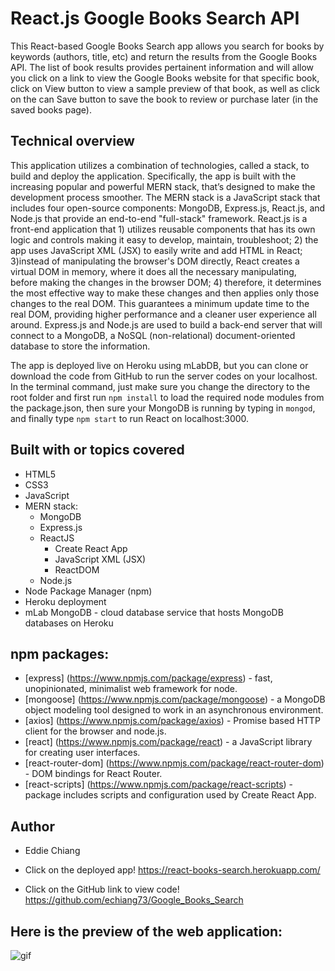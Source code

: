 # React.js Google Books Search API

This React-based Google Books Search app allows you search for books by keywords (authors, title, etc) and return the results from the Google Books API. The list of book results provides pertainent information and will allow you click on a link to view the Google Books website for that specific book, click on View button to view a sample preview of that book, as well as click on the can Save button to save the book to review or purchase later (in the saved books page).

## Technical overview
This application utilizes a combination of technologies, called a stack, to build and deploy the application.  Specifically, the app is built with the increasing popular and powerful MERN stack, that’s designed to make the development process smoother. The MERN stack is a JavaScript stack that includes four open-source components: MongoDB, Express.js, React.js, and Node.js that provide an end-to-end "full-stack" framework. React.js is a front-end application that 1) utilizes reusable components that has its own logic and controls making it easy to develop, maintain, troubleshoot; 2) the app uses JavaScript XML (JSX) to easily write and add HTML in React; 3)instead of manipulating the browser's DOM directly, React creates a virtual DOM in memory, where it does all the necessary manipulating, before making the changes in the browser DOM; 4) therefore, it determines the most effective way to make these changes and then applies only those changes to the real DOM. This guarantees a minimum update time to the real DOM, providing higher performance and a cleaner user experience all around. Express.js and Node.js are used to build a back-end server that will connect to a MongoDB, a NoSQL (non-relational) document-oriented database to store the information.

The app is deployed live on Heroku using mLabDB, but you can clone or download the code from GitHub to run the server codes on your localhost. In the terminal command, just make sure you change the directory to the root folder and first run `npm install` to load the required node modules from the package.json, then sure your MongoDB is running by typing in `mongod`, and finally type `npm start` to run React on localhost:3000.

## Built with or topics covered
* HTML5
* CSS3
* JavaScript
* MERN stack: 
    * MongoDB
    * Express.js
    * ReactJS
        * Create React App
        * JavaScript XML (JSX)
        * ReactDOM
    * Node.js
* Node Package Manager (npm)
* Heroku deployment
* mLab MongoDB - cloud database service that hosts MongoDB databases on Heroku

## npm packages: 
* [express] (https://www.npmjs.com/package/express) - fast, unopinionated, minimalist web framework for node.
* [mongoose] (https://www.npmjs.com/package/mongoose) - a MongoDB object modeling tool designed to work in an asynchronous environment.
* [axios] (https://www.npmjs.com/package/axios) - Promise based HTTP client for the browser and node.js.
* [react] (https://www.npmjs.com/package/react) - a JavaScript library for creating user interfaces.
* [react-router-dom] (https://www.npmjs.com/package/react-router-dom) - DOM bindings for React Router.
* [react-scripts] (https://www.npmjs.com/package/react-scripts) - package includes scripts and configuration used by Create React App.


## Author
* Eddie Chiang
* Click on the deployed app!
https://react-books-search.herokuapp.com/

* Click on the GitHub link to view code!
https://github.com/echiang73/Google_Books_Search


## Here is the preview of the web application:

![](client/src/assets/images/webpreview.gif "gif")
